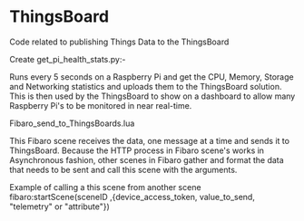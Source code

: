 # ThingsBoard
Code related to publishing Things Data to the ThingsBoard


Create get_pi_health_stats.py:-

Runs every 5 seconds on a Raspberry Pi and get the CPU, Memory, Storage and Networking statistics and uploads them to the ThingsBoard solution.
This is then used by the ThingsBoard to show on a dashboard to allow many Raspberry Pi's to be monitored in near real-time.


Fibaro_send_to_ThingsBoards.lua

This Fibaro scene receives the data, one message at a time and sends it to ThingsBoard. Because the HTTP process in Fibaro scene's works in Asynchronous fashion, other scenes in Fibaro gather and format the data that needs to be sent and call this scene with the arguments.

Example of calling a this scene from another scene  fibaro:startScene(sceneID ,{device_access_token, value_to_send, "telemetry" or "attribute"}) 
